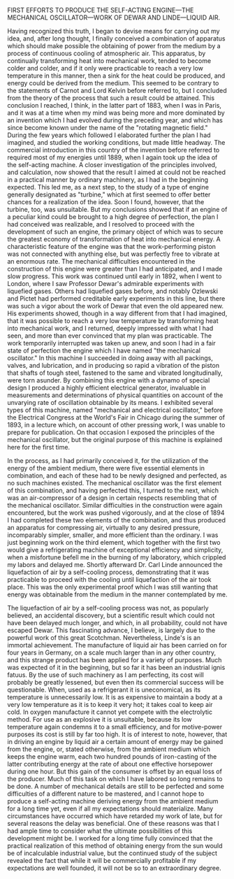 FIRST EFFORTS TO PRODUCE THE SELF-ACTING ENGINE—THE MECHANICAL OSCILLATOR—WORK OF DEWAR AND LINDE—LIQUID AIR.

Having recognized this truth, I began to devise means for carrying out my idea, and, after long thought, I finally conceived a combination of apparatus which should make possible the obtaining of power from the medium by a process of continuous cooling of atmospheric air. This apparatus, by continually transforming heat into mechanical work, tended to become colder and colder, and if it only were practicable to reach a very low temperature in this manner, then a sink for the heat could be produced, and energy could be derived from the medium. This seemed to be contrary to the statements of Carnot and Lord Kelvin before referred to, but I concluded from the theory of the process that such a result could be attained. This conclusion I reached, I think, in the latter part of 1883, when I was in Paris, and it was at a time when my mind was being more and more dominated by an invention which I had evolved during the preceding year, and which has since become known under the name of the "rotating magnetic field." During the few years which followed I elaborated further the plan I had imagined, and studied the working conditions, but made little headway. The commercial introduction in this country of the invention before referred to required most of my energies until 1889, when I again took up the idea of the self-acting machine. A closer investigation of the principles involved, and calculation, now showed that the result I aimed at could not be reached in a practical manner by ordinary machinery, as I had in the beginning expected. This led me, as a next step, to the study of a type of engine generally designated as "turbine," which at first seemed to offer better chances for a realization of the idea. Soon I found, however, that the turbine, too, was unsuitable. But my conclusions showed that if an engine of a peculiar kind could be brought to a high degree of perfection, the plan I had conceived was realizable, and I resolved to proceed with the development of such an engine, the primary object of which was to secure the greatest economy of transformation of heat into mechanical energy. A characteristic feature of the engine was that the work-performing piston was not connected with anything else, but was perfectly free to vibrate at an enormous rate. The mechanical difficulties encountered in the construction of this engine were greater than I had anticipated, and I made slow progress. This work was continued until early in 1892, when I went to London, where I saw Professor Dewar's admirable experiments with liquefied gases. Others had liquefied gases before, and notably Ozlewski and Pictet had performed creditable early experiments in this line, but there was such a vigor about the work of Dewar that even the old appeared new. His experiments showed, though in a way different from that I had imagined, that it was possible to reach a very low temperature by transforming heat into mechanical work, and I returned, deeply impressed with what I had seen, and more than ever convinced that my plan was practicable. The work temporarily interrupted was taken up anew, and soon I had in a fair state of perfection the engine which I have named "the mechanical oscillator." In this machine I succeeded in doing away with all packings, valves, and lubrication, and in producing so rapid a vibration of the piston that shafts of tough steel, fastened to the same and vibrated longitudinally, were torn asunder. By combining this engine with a dynamo of special design I produced a highly efficient electrical generator, invaluable in measurements and determinations of physical quantities on account of the unvarying rate of oscillation obtainable by its means. I exhibited several types of this machine, named "mechanical and electrical oscillator," before the Electrical Congress at the World's Fair in Chicago during the summer of 1893, in a lecture which, on account of other pressing work, I was unable to prepare for publication. On that occasion I exposed the principles of the mechanical oscillator, but the original purpose of this machine is explained here for the first time. 

In the process, as I had primarily conceived it, for the utilization of the energy of the ambient medium, there were five essential elements in combination, and each of these had to be newly designed and perfected, as no such machines existed. The mechanical oscillator was the first element of this combination, and having perfected this, I turned to the next, which was an air-compressor of a design in certain respects resembling that of the mechanical oscillator. Similar difficulties in the construction were again encountered, but the work was pushed vigorously, and at the close of 1894 I had completed these two elements of the combination, and thus produced an apparatus for compressing air, virtually to any desired pressure, incomparably simpler, smaller, and more efficient than the ordinary. I was just beginning work on the third element, which together with the first two would give a refrigerating machine of exceptional efficiency and simplicity, when a misfortune befell me in the burning of my laboratory, which crippled my labors and delayed me. Shortly afterward Dr. Carl Linde announced the liquefaction of air by a self-cooling process, demonstrating that it was practicable to proceed with the cooling until liquefaction of the air took place. This was the only experimental proof which I was still wanting that energy was obtainable from the medium in the manner contemplated by me. 

The liquefaction of air by a self-cooling process was not, as popularly believed, an accidental discovery, but a scientific result which could not have been delayed much longer, and which, in all probability, could not have escaped Dewar. This fascinating advance, I believe, is largely due to the powerful work of this great Scotchman. Nevertheless, Linde's is an immortal achievement. The manufacture of liquid air has been carried on for four years in Germany, on a scale much larger than in any other country, and this strange product has been applied for a variety of purposes. Much was expected of it in the beginning, but so far it has been an industrial ignis fatuus. By the use of such machinery as I am perfecting, its cost will probably be greatly lessened, but even then its commercial success will be questionable. When, used as a refrigerant it is uneconomical, as its temperature is unnecessarily low. It is as expensive to maintain a body at a very low temperature as it is to keep it very hot; it takes coal to keep air cold. In oxygen manufacture it cannot yet compete with the electrolytic method. For use as an explosive it is unsuitable, because its low temperature again condemns it to a small efficiency, and for motive-power purposes its cost is still by far too high. It is of interest to note, however, that in driving an engine by liquid air a certain amount of energy may be gained from the engine, or, stated otherwise, from the ambient medium which keeps the engine warm, each two hundred pounds of iron-casting of the latter contributing energy at the rate of about one effective horsepower during one hour. But this gain of the consumer is offset by an equal loss of the producer. 
Much of this task on which I have labored so long remains to be done. A number of mechanical details are still to be perfected and some difficulties of a different nature to be mastered, and I cannot hope to produce a self-acting machine deriving energy from the ambient medium for a long time yet, even if all my expectations should materialize. Many circumstances have occurred which have retarded my work of late, but for several reasons the delay was beneficial. 
One of these reasons was that I had ample time to consider what the ultimate possibilities of this development might be. I worked for a long time fully convinced that the practical realization of this method of obtaining energy from the sun would be of incalculable industrial value, but the continued study of the subject revealed the fact that while it will be commercially profitable if my expectations are well founded, it will not be so to an extraordinary degree. 

